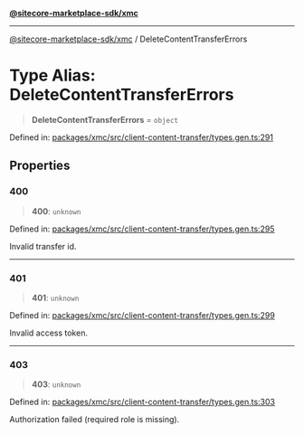 [**@sitecore-marketplace-sdk/xmc**](../README.md)

***

[@sitecore-marketplace-sdk/xmc](../README.md) / DeleteContentTransferErrors

# Type Alias: DeleteContentTransferErrors

> **DeleteContentTransferErrors** = `object`

Defined in: [packages/xmc/src/client-content-transfer/types.gen.ts:291](https://github.com/Sitecore/sitecore-marketplace-sdk/blob/af886e6134b8d1079ef5b8ef70b7eb2f1d9c8aeb/packages/xmc/src/client-content-transfer/types.gen.ts#L291)

## Properties

### 400

> **400**: `unknown`

Defined in: [packages/xmc/src/client-content-transfer/types.gen.ts:295](https://github.com/Sitecore/sitecore-marketplace-sdk/blob/af886e6134b8d1079ef5b8ef70b7eb2f1d9c8aeb/packages/xmc/src/client-content-transfer/types.gen.ts#L295)

Invalid transfer id.

***

### 401

> **401**: `unknown`

Defined in: [packages/xmc/src/client-content-transfer/types.gen.ts:299](https://github.com/Sitecore/sitecore-marketplace-sdk/blob/af886e6134b8d1079ef5b8ef70b7eb2f1d9c8aeb/packages/xmc/src/client-content-transfer/types.gen.ts#L299)

Invalid access token.

***

### 403

> **403**: `unknown`

Defined in: [packages/xmc/src/client-content-transfer/types.gen.ts:303](https://github.com/Sitecore/sitecore-marketplace-sdk/blob/af886e6134b8d1079ef5b8ef70b7eb2f1d9c8aeb/packages/xmc/src/client-content-transfer/types.gen.ts#L303)

Authorization failed (required role is missing).
